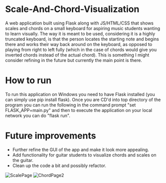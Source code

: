 # Scale-And-Chord-Visualization
A web application built using Flask along with JS/HTML/CSS that shows scales and chords on a small keyboard for aspiring music students wanting to learn visually. The way it is meant to be used, considering it is a highly truncated keyboard, is that the person locates the starting note and begins there and works their way back around on the keyboard, as opposed to playing from right to left fully (which in the case of chords would give you inverted chords instead of the actual chord). This is something I might consider refining in the future but currently the main point is there.

# How to run
To run this application on Windows you need to have Flask installed (you can simply use pip install flask). Once you are CD'd into top directory of the program you can run the following in the command prompt "set FLASK_APP=main.py" and then to execute the application on your local network you can do "flask run". 

# Future improvements
- Further refine the GUI of the app and make it look more appealing.
- Add functionality for guitar students to visualize chords and scales on the guitar. 
- Clean up the code a bit and possibly refactor.

![ScalePage](https://user-images.githubusercontent.com/46248699/147706976-13e00bf0-8d11-436e-993d-420c1ccd10c9.png)
![ChordPage2](https://user-images.githubusercontent.com/46248699/147788420-d1476904-7c19-4557-ae29-d96a0729cfc9.png)
